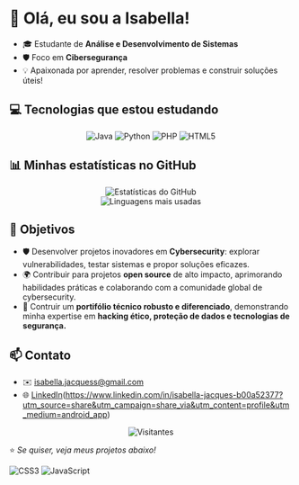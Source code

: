 # 👋 Olá, eu sou a Isabella!

- 🎓 Estudante de **Análise e Desenvolvimento de Sistemas**
- 🛡️ Foco em **Cibersegurança** 
- 💡 Apaixonada por aprender, resolver problemas e construir soluções úteis!


##  💻 Tecnologias que estou estudando

<div align = "center">

  ![Java](https://img.shields.io/badge/Java-ED8B00?style=for-the-badge&logo=java&logoColor=white)
  ![Python](https://img.shields.io/badge/Python-3776AB?style=for-the-badge&logo=python&logoColor=white)
  ![PHP](https://img.shields.io/badge/PHP-777BB4?style=for-the-badge&logo=php&logoColor=white)
  ![HTML5](https://img.shields.io/badge/HTML5-E34F26?style=for-the-badge&logo=html5&logoColor=white)

</div>


##  📊 Minhas estatísticas no GitHub

<div align = "center">

  ![Estatísticas do GitHub](https://github-readme-stats.vercel.app/api?username=isabellajacques&show_icons=true&theme=radical&locale=pt-br)  
  ![Linguagens mais usadas](https://github-readme-stats.vercel.app/api/top-langs/?username=isabellajacques&layout=compact&theme=radical&locale=pt-br)

</div>


## 📌 Objetivos

-  🛡️ Desenvolver projetos inovadores em **Cybersecurity**: explorar vulnerabilidades, testar sistemas e propor soluções eficazes.
-  🌍 Contribuir para projetos **open source** de alto impacto, aprimorando habilidades práticas e colaborando com a comunidade global de cybersecurity.
-  💼 Contruir um **portifólio técnico robusto e diferenciado**, demonstrando minha expertise em **hacking ético, proteção de dados e tecnologias de segurança.**


##  📫 Contato

-  ✉️ [isabella.jacquess@gmail.com](mailto:isabella.jacquess@gmail.com)
-  🌐 [LinkedIn](https://www.linkedin.com/)(https://www.linkedin.com/in/isabella-jacques-b00a52377?utm_source=share&utm_campaign=share_via&utm_content=profile&utm_medium=android_app)


  <div align = "center">

   ![Visitantes](https://img.shields.io/badge/Visitantes-no_perfil-ff69b4?style=for-the-badge)
   
  </div>


⭐️ *Se quiser, veja meus projetos abaixo!*
  
![CSS3](https://img.shields.io/badge/CSS3-1572B6?style=for-the-badge&logo=css3&logoColor=white)
![JavaScript](https://img.shields.io/badge/JavaScript-F7DF1E?style=for-the-badge&logo=javascript&logoColor=black)
